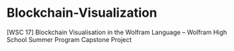 # Blockchain-Visualization
[WSC 17] Blockchain Visualisation in the Wolfram Language – Wolfram High School Summer Program Capstone Project
